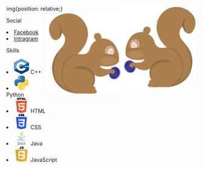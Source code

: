 <!--<h1>👋</h1>!-->
<p>
  <stlye>
    img{position: relative;}
  <img align="right" src="Image/Squrriel.png" width="200" height="220">
  <img align="right" src="Image/Squrriel0.png" width="200" height="220">
  </style>
</p>
<!--<h4>My name is Watcharapol Treesatthayasakul<br> Study at Computer Science KMUTT</h4>!-->
<p>Social
  <li>
    <a href="https://www.facebook.com/watcharapol.treesatthayasakul.96"> Facebook </a>
  </li>
  <li>
    <a href="https://www.instagram.com/o.wt28_/"> Intragram </a>
  </li>
</p>
<p>Skills
  <li><img src="Image/C++.png" width="40" height="40">  C++</li>
  <li><img src="Image/Python.png" width="40" height="40">  Python</li>
  <li><img src="Image/HTML5.png" width="40" height="40">  HTML</li>
  <li><img src="Image/CSS3.png" width="40" height="40">  CSS</li>
  <li><img src="Image/Java.png" width="40" height="40">  Java</li>
  <li><img src="Image/JavaScript.png" width="40" height="40">  JavaScript</li>
</p>
